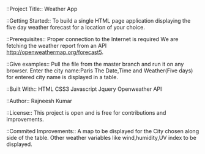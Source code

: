 
::Project Title::
Weather App

::Getting Started::
To build a single HTML page application displaying the five day weather forecast for a location of your choice.

::Prerequisites::
Proper connection to the Internet is required
We are fetching the weather report from an API http://openweathermap.org/forecast5.

::Give examples::
Pull the file from the master branch and run it on any browser.
Enter the city name:Paris
The Date,Time and Weather(Five days) for entered city name is displayed in a table.


::Built With::
HTML
CSS3
Javascript
Jquery
Openweather API

::Author::
Rajneesh Kumar

::License::
This project is open and is free for contributions and improvements.


::Commited Improvements::
A map to be displayed for the City chosen along side of the table.
Other weather variables like wind,humidity,UV index to be displayed.
